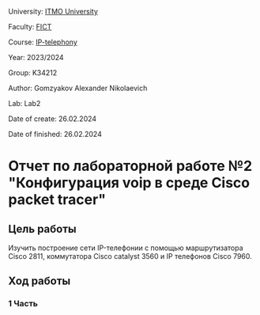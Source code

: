 University: [ITMO University](https://itmo.ru/ru/)

Faculty: [FICT](https://fict.itmo.ru)

Course: [IP-telephony](https://github.com/itmo-ict-faculty/ip-telephony)

Year: 2023/2024

Group: K34212

Author: Gomzyakov Alexander Nikolaevich

Lab: Lab2

Date of create: 26.02.2024

Date of finished: 26.02.2024

# Отчет по лабораторной работе №2 "Конфигурация voip в среде Сisco packet tracer" #

## Цель работы ##
Изучить построение сети IP-телефонии с помощью маршрутизатора Cisco 2811, коммутатора Cisco catalyst 3560 и IP телефонов Cisco 7960.

## Ход работы ##

### 1 Часть ###
